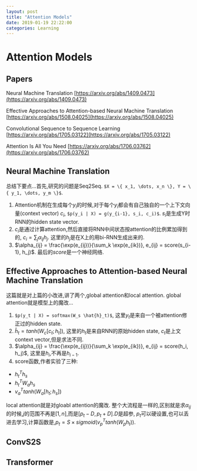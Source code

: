 ```yaml
---
layout: post
title: "Attention Models"
date: 2019-01-19 22:22:00
categories: Learning
---
```


# Attention Models

## Papers

Neural Machine Translation [https://arxiv.org/abs/1409.0473](https://arxiv.org/abs/1409.0473)

Effective Approaches to Attention-based Neural Machine Translation [https://arxiv.org/abs/1508.04025](https://arxiv.org/abs/1508.04025)

Convolutional Sequence to Sequence Learning [https://arxiv.org/abs/1705.03122](https://arxiv.org/abs/1705.03122)

Attention Is All You Need [https://arxiv.org/abs/1706.03762](https://arxiv.org/abs/1706.03762)

## Neural Machine Translation

总结下要点...首先,研究的问题是Seq2Seq. ```$X = \{ x_1, \dots, x_n \}, Y = \{ y_1, \dots, y_m \}$```. 
  1. Attention机制在生成每个$y_i$的时候,对于每个$y_i$都会有自己独自的一个上下文向量(context vector) $c_i$, ```$p(y_i | X) = g(y_{i-1}, s_i, c_i)$```. $s_i$是生成Y时RNN的hidden state vector.
  2. $c_i$是通过计算attention,然后直接将RNN中间状态按attention的比例累加得到的, $c_i = \sum_j \alpha_{ij} h_j$. 这里的$h_j$是在X上的用bi-RNN生成出来的.
  3. $\alpha_{ij} = \frac{\exp(e_{ij})}{\sum_k \exp(e_{ik})}, e_{ij} = score(s_{i-1}, h_j)$. 最后的$score$是一个神经网络.

## Effective Approaches to Attention-based Neural Machine Translation
这篇就是对上篇的小改进,讲了两个,global attention和local attention.
global attention就是模型上的魔改...
1. ```$p(y_t | X) = softmax(W_s \hat{h}_t)$```, 这里$y_t$是来自一个被attention修正过的hidden state.
2. $\hat{h}_t = tanh(W_c[c_t;h_t])$, 这里的$h_t$是来自RNN的原始hidden state, $c_t$是上文context vector,但是求法不同.
3. $\alpha_{ij} = \frac{\exp(e_{ij})}{\sum_k \exp(e_{ik})}, e_{ij} = score(h_i, h_j)$, 这里是$h_i$,不再是$h_{i-1}$.
4. score函数,作者实验了三种:
  * $h_t^T h_s$
  * $h_t^T W_a h_s$
  * $v_a^T tanh(W_a[h_t; h_s])$

local attention就是对gloabl attention的魔改. 整个大流程是一样的,区别就是求$\alpha_{ij}$的时候,$j$的范围不再是$[1,n]$,而是$[p_t-D,p_t+D]$.$D$是超参, $p_t$可以硬设置,也可以丢进去学习,计算函数是,$p_t = S \times sigmoid(v_p^T tanh(W_p h_t))$.

## ConvS2S

## Transformer
